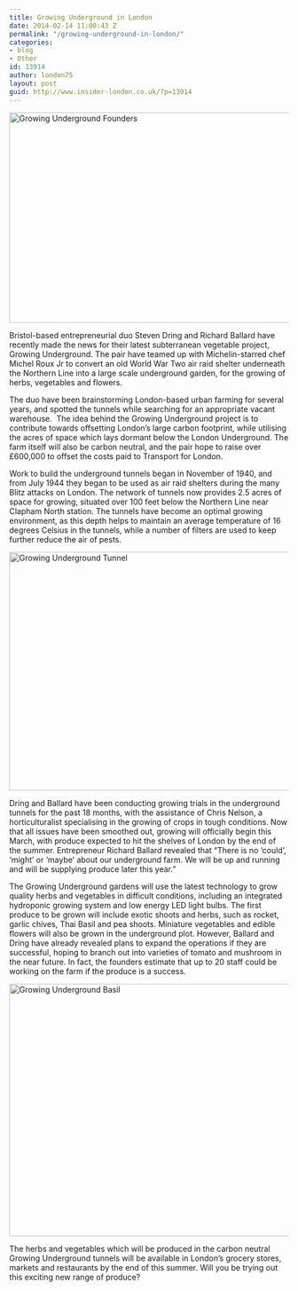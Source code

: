 ```yaml
---
title: Growing Underground in London
date: 2014-02-14 11:00:43 Z
permalink: "/growing-underground-in-london/"
categories:
- blog
- Other
id: 13914
author: london75
layout: post
guid: http://www.insider-london.co.uk/?p=13914
---
```


[<img class="alignnone size-full wp-image-13918" alt="Growing Underground Founders" src="/wp-content/uploads/2014/02/Growing-Underground-Founders.jpg" width="569" height="379" />](/wp-content/uploads/2014/02/Growing-Underground-Founders.jpg)

Bristol-based entrepreneurial duo Steven Dring and Richard Ballard have recently made the news for their latest subterranean vegetable project, Growing Underground. The pair have teamed up with Michelin-starred chef Michel Roux Jr to convert an old World War Two air raid shelter underneath the Northern Line into a large scale underground garden, for the growing of herbs, vegetables and flowers.

The duo have been brainstorming London-based urban farming for several years, and spotted the tunnels while searching for an appropriate vacant warehouse.  The idea behind the Growing Underground project is to contribute towards offsetting London’s large carbon footprint, while utilising the acres of space which lays dormant below the London Underground. The farm itself will also be carbon neutral, and the pair hope to raise over £600,000 to offset the costs paid to Transport for London.

Work to build the underground tunnels began in November of 1940, and from July 1944 they began to be used as air raid shelters during the many Blitz attacks on London. The network of tunnels now provides 2.5 acres of space for growing, situated over 100 feet below the Northern Line near Clapham North station. The tunnels have become an optimal growing environment, as this depth helps to maintain an average temperature of 16 degrees Celsius in the tunnels, while a number of filters are used to keep further reduce the air of pests.

[<img class="alignnone size-full wp-image-13919" alt="Growing Underground Tunnel" src="/wp-content/uploads/2014/02/Growing-Underground-Tunnel.jpg" width="569" height="430" />](/wp-content/uploads/2014/02/Growing-Underground-Tunnel.jpg)

Dring and Ballard have been conducting growing trials in the underground tunnels for the past 18 months, with the assistance of Chris Nelson, a horticulturalist specialising in the growing of crops in tough conditions. Now that all issues have been smoothed out, growing will officially begin this March, with produce expected to hit the shelves of London by the end of the summer. Entrepreneur Richard Ballard revealed that &#8220;There is no &#8216;could&#8217;, &#8216;might&#8217; or &#8216;maybe&#8217; about our underground farm. We will be up and running and will be supplying produce later this year.&#8221;

The Growing Underground gardens will use the latest technology to grow quality herbs and vegetables in difficult conditions, including an integrated hydroponic growing system and low energy LED light bulbs. The first produce to be grown will include exotic shoots and herbs, such as rocket, garlic chives, Thai Basil and pea shoots. Miniature vegetables and edible flowers will also be grown in the underground plot. However, Ballard and Dring have already revealed plans to expand the operations if they are successful, hoping to branch out into varieties of tomato and mushroom in the near future. In fact, the founders estimate that up to 20 staff could be working on the farm if the produce is a success.

[<img class="alignnone size-full wp-image-13917" alt="Growing Underground Basil" src="/wp-content/uploads/2014/02/Growing-Underground-Basil.jpg" width="569" height="455" />](/wp-content/uploads/2014/02/Growing-Underground-Basil.jpg)

The herbs and vegetables which will be produced in the carbon neutral Growing Underground tunnels will be available in London’s grocery stores, markets and restaurants by the end of this summer. Will you be trying out this exciting new range of produce?